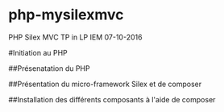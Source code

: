 # php-mysilexmvc
PHP Silex MVC TP in LP IEM 07-10-2016

#Initiation au PHP

##Présenatation du PHP

##Présentation du micro-framework Silex et de composer

##Installation des différents composants à l'aide de composer
